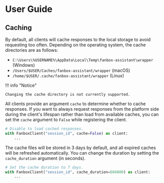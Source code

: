 # User Guide

## Caching

By default, all clients will cache responses to the local storage to avoid requesting too often. Depending on the operating system, the cache directories are as follows:

- `C:\Users\%USERNAME%\AppData\Local\Temp\fanbox-assistant\wrapper` (Windows)
- `/Users/$USER/Caches/fanbox-assistant/wrapper` (macOS)
- `/home/$USER/.cache/fanbox-assistant/wrapper` (Linux)

!!! info "Notice"

    Changing the cache directory is not currently supported.

All clients provide an argument `cache` to determine whether to cache responses. If you want to always request responses from the platform side during the client's lifespan rather than load from available caches, you can set the `cache` argument to `False` while registering the client.

```python hl_lines="2" linenums="1"
# Disable to load cached responses.
with FanboxClient("session_id", cache=False) as client:
    ...
```

The cache files will be stored in 3 days by default, and all expired caches will be refreshed automatically. You can change the duration by setting the `cache_duration` argument (in seconds).

```python hl_lines="2" linenums="1"
# Set the cache duration to 7 days.
with FanboxClient("session_id", cache_duration=604800) as client:
    ...
```

